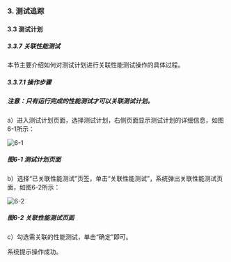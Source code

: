 ### 3. 测试追踪

#### 3.3 测试计划

##### 3.3.7 关联性能测试

本节主要介绍如何对测试计划进行关联性能测试操作的具体过程。

##### 3.3.7.1 操作步骤

##### 注意：只有运行完成的性能测试才可以关联测试计划。

a）进入测试计划页面，选择测试计划，右侧页面显示测试计划的详细信息，如图6-1所示：

![6-1](https://www.feisuanyz.com/fstest/cszz/jihua/7.png)

##### 图6-1 测试计划页面

b）选择“已关联性能测试”页签，单击“关联性能测试”，系统弹出关联性能测试页面，如图6-2所示：

![6-2](https://www.feisuanyz.com/fstest/cszz/jihua/8.png)

##### 图6-2 关联性能测试页面

c）勾选需关联的性能测试，单击“确定”即可。

系统提示操作成功。
